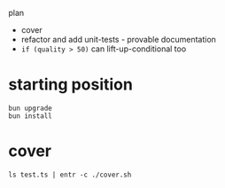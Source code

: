 plan

-   cover
-   refactor and add unit-tests - provable documentation
-   `if (quality > 50)` can lift-up-conditional too

# starting position

```shell
bun upgrade
bun install
```

# cover

```shell
ls test.ts | entr -c ./cover.sh
```
